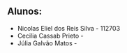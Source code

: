 ## Alunos:
- Nicolas Eliel dos Reis Silva - 112703
- Cecilia Cassab Prieto - 
- Júlia Galvão Matos - 

